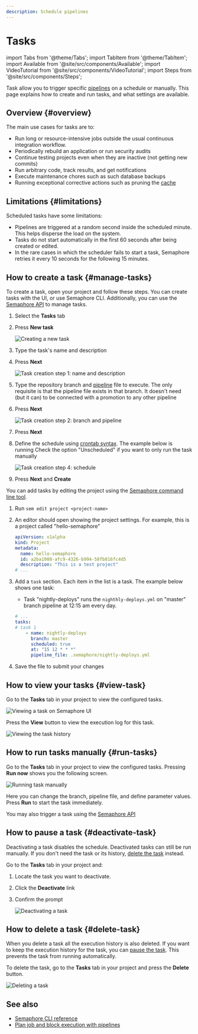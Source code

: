 ```yaml
---
description: Schedule pipelines
---
```


# Tasks

import Tabs from '@theme/Tabs';
import TabItem from '@theme/TabItem';
import Available from '@site/src/components/Available';
import VideoTutorial from '@site/src/components/VideoTutorial';
import Steps from '@site/src/components/Steps';

<VideoTutorial title="How to set up Tasks" src="https://www.youtube.com/embed/zu1WORQUJAM?si=hR_FwyMe4Yd2Lf-H" />

Task allow you to trigger specific [pipelines](./pipelines) on a schedule or manually. This page explains how to create and run tasks, and what settings are available.

## Overview {#overview}

The main use cases for tasks are to:

- Run long or resource-intensive jobs outside the usual continuous integration workflow.
- Periodically rebuild an application or run security audits
- Continue testing projects even when they are inactive (not getting new commits)
- Run arbitrary code, track results, and get notifications
- Execute maintenance chores such as such database backups
- Running exceptional corrective actions such as pruning the [cache](./jobs#cache)


## Limitations {#limitations}

Scheduled tasks have some limitations:

- Pipelines are triggered at a random second inside the scheduled minute. This helps disperse the load on the system.
- Tasks do not start automatically in the first 60 seconds after being created or edited.
- In the rare cases in which the scheduler fails to start a task, Semaphore retries it every 10 seconds for the following 15 minutes.

## How to create a task {#manage-tasks}

To create a task, open your project and follow these steps. You can create tasks with the UI, or use Semaphore CLI. Additionally, you can use the  [Semaphore API](../reference/api) to manage tasks.

<!-- new api: [Semaphore Task API](../openapi-spec/tasks-list) -->

<Tabs groupId="ui-cli">
<TabItem value="ui" label="UI">

<Steps>

1. Select the **Tasks** tab
2. Press **New task**

    ![Creating a new task](./img/task-create.jpg)

3. Type the task's name and description
4. Press **Next**

    ![Task creation step 1: name and description](./img/task-create-1.jpg)

5. Type the repository branch and [pipeline](./pipelines) file to execute. The only requisite is that the pipeline file exists in that branch. It doesn't need (but it can) to be connected with a promotion to any other pipeline
6. Press **Next**

    ![Task creation step 2: branch and pipeline](./img/task-create-2.jpg)

7. Press **Next**
8. Define the schedule using [crontab syntax](https://crontab.guru/). The example below is running Check the option "Unscheduled" if you want to only run the task manually

    ![Task creation step 4: schedule](./img/task-create-4.jpg)

9. Press **Next** and **Create**

</Steps>

</TabItem>
<TabItem value="cli" label="CLI">

You can add tasks by editing the project using the [Semaphore command line tool](../reference/semaphore-cli).

<Steps>

1. Run `sem edit project <project-name>`
2. An editor should open showing the project settings. For example, this is a project called "hello-semaphore"

    ```yaml title="sem edit project hello-semaphore"
    apiVersion: v1alpha
    kind: Project
    metadata:
      name: hello-semaphore
      id: a2ba1008-afc9-4326-b994-58fb816fc4d5
      description: "This is a test project"
    # ...
    ```
3. Add a `task` section. Each item in the list is a task. The example below shows one task:
   - Task "nightly-deploys" runs the `nighthly-deploys.yml` on "master" branch pipeline at 12:15 am every day.

    ```yaml title="sem edit project hello-semaphore"
    # ...
    tasks:
    # task 1
        - name: nightly-deploys
          branch: master
          scheduled: true
          at: "15 12 * * *"
          pipeline_file: .semaphore/nightly-deploys.yml
    ```

4. Save the file to submit your changes

</Steps>

</TabItem>
</Tabs>

## How to view your tasks {#view-task}

Go to the **Tasks** tab in your project to view the configured tasks.

![Viewing a task on Semaphore UI](./img/task-view.jpg)

Press the **View** button to view the execution log for this task.

![Viewing the task history](./img/view-task.jpg)


## How to run tasks manually {#run-tasks}

Go to the **Tasks** tab in your project to view the configured tasks. Pressing **Run now** shows you the following screen.

![Running task manually](./img/task-run.jpg)

Here you can change the branch, pipeline file, and define parameter values. Press **Run** to start the task immediately.

You may also trigger a task using the [Semaphore API](../reference/api#tasks)

## How to pause a task {#deactivate-task}

Deactivating a task disables the schedule. Deactivated tasks can still be run manually. If you don't need the task or its history, [delete the task](#delete-task) instead.

Go to the **Tasks** tab in your project and:

<Steps>

1. Locate the task you want to deactivate.
2. Click the **Deactivate** link
3. Confirm the prompt

    ![Deactivating a task](./img/deactivate-task.jpg)

</Steps>

## How to delete a task {#delete-task}

When you delete a task all the execution history is also deleted. If you want to keep the execution history for the task, you can [pause the task](#deactivate-task). This prevents the task from running automatically.

To delete the task, go to the **Tasks** tab in your project and press the **Delete** button.

![Deleting a task](./img/delete-task.jpg)

## See also

- [Semaphore CLI reference](../reference/semaphore-cli)
- [Plan job and block execution with pipelines](./pipelines)